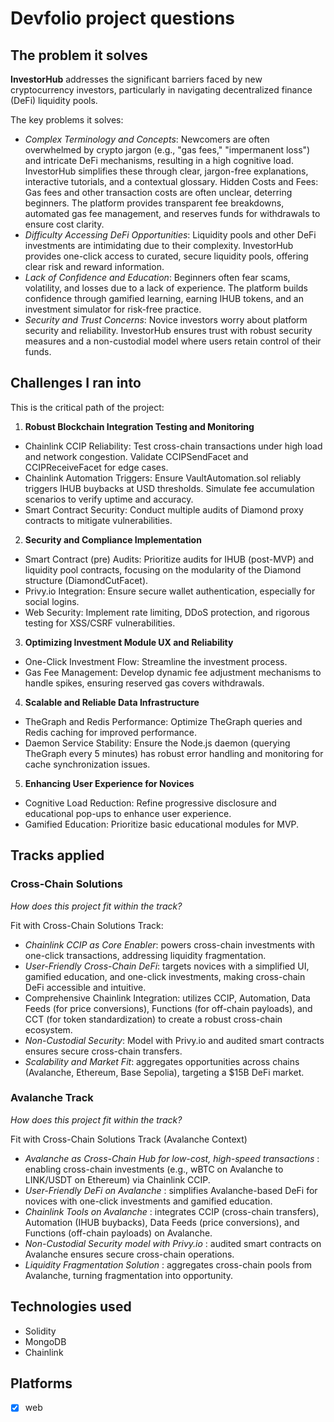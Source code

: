 # Devfolio project questions

## The problem it solves

**InvestorHub** addresses the significant barriers faced by new cryptocurrency investors, particularly in navigating decentralized finance (DeFi) liquidity pools.

The key problems it solves:

- _Complex Terminology and Concepts_: Newcomers are often overwhelmed by crypto jargon (e.g., "gas fees," "impermanent loss") and intricate DeFi mechanisms, resulting in a high cognitive load. InvestorHub simplifies these through clear, jargon-free explanations, interactive tutorials, and a contextual glossary.
  Hidden Costs and Fees: Gas fees and other transaction costs are often unclear, deterring beginners. The platform provides transparent fee breakdowns, automated gas fee management, and reserves funds for withdrawals to ensure cost clarity.
- _Difficulty Accessing DeFi Opportunities_: Liquidity pools and other DeFi investments are intimidating due to their complexity. InvestorHub provides one-click access to curated, secure liquidity pools, offering clear risk and reward information.
- _Lack of Confidence and Education_: Beginners often fear scams, volatility, and losses due to a lack of experience. The platform builds confidence through gamified learning, earning IHUB tokens, and an investment simulator for risk-free practice.
- _Security and Trust Concerns_: Novice investors worry about platform security and reliability. InvestorHub ensures trust with robust security measures and a non-custodial model where users retain control of their funds.

## Challenges I ran into

This is the critical path of the project:

1. **Robust Blockchain Integration Testing and Monitoring**

- Chainlink CCIP Reliability: Test cross-chain transactions under high load and network congestion. Validate CCIPSendFacet and CCIPReceiveFacet for edge cases.
- Chainlink Automation Triggers: Ensure VaultAutomation.sol reliably triggers IHUB buybacks at USD thresholds. Simulate fee accumulation scenarios to verify uptime and accuracy.
- Smart Contract Security: Conduct multiple audits of Diamond proxy contracts to mitigate vulnerabilities.

2. **Security and Compliance Implementation**

- Smart Contract (pre) Audits: Prioritize audits for IHUB (post-MVP) and liquidity pool contracts, focusing on the modularity of the Diamond structure (DiamondCutFacet).
- Privy.io Integration: Ensure secure wallet authentication, especially for social logins.
- Web Security: Implement rate limiting, DDoS protection, and rigorous testing for XSS/CSRF vulnerabilities.

3. **Optimizing Investment Module UX and Reliability**

- One-Click Investment Flow: Streamline the investment process.
- Gas Fee Management: Develop dynamic fee adjustment mechanisms to handle spikes, ensuring reserved gas covers withdrawals.

4. **Scalable and Reliable Data Infrastructure**

- TheGraph and Redis Performance: Optimize TheGraph queries and Redis caching for improved performance.
- Daemon Service Stability: Ensure the Node.js daemon (querying TheGraph every 5 minutes) has robust error handling and monitoring for cache synchronization issues.

5. **Enhancing User Experience for Novices**

- Cognitive Load Reduction: Refine progressive disclosure and educational pop-ups to enhance user experience.
- Gamified Education: Prioritize basic educational modules for MVP.

## Tracks applied

### Cross-Chain Solutions

_How does this project fit within the track?_

Fit with Cross-Chain Solutions Track:

- _Chainlink CCIP as Core Enabler_: powers cross-chain investments with one-click transactions, addressing liquidity fragmentation.
- _User-Friendly Cross-Chain DeFi_: targets novices with a simplified UI, gamified education, and one-click investments, making cross-chain DeFi accessible and intuitive.
- Comprehensive Chainlink Integration: utilizes CCIP, Automation, Data Feeds (for price conversions), Functions (for off-chain payloads), and CCT (for token standardization) to create a robust cross-chain ecosystem.
- _Non-Custodial Security_: Model with Privy.io and audited smart contracts ensures secure cross-chain transfers.
- _Scalability and Market Fit_: aggregates opportunities across chains (Avalanche, Ethereum, Base Sepolia), targeting a $15B DeFi market.

### Avalanche Track

_How does this project fit within the track?_

Fit with Cross-Chain Solutions Track (Avalanche Context)

- _Avalanche as Cross-Chain Hub for low-cost, high-speed transactions_ : enabling cross-chain investments (e.g., wBTC on Avalanche to LINK/USDT on Ethereum) via Chainlink CCIP.
- _User-Friendly DeFi on Avalanche_ : simplifies Avalanche-based DeFi for novices with one-click investments and gamified education.
- _Chainlink Tools on Avalanche_ : integrates CCIP (cross-chain transfers), Automation (IHUB buybacks), Data Feeds (price conversions), and Functions (off-chain payloads) on Avalanche.
- _Non-Custodial Security model with Privy.io_ : audited smart contracts on Avalanche ensures secure cross-chain operations.
- _Liquidity Fragmentation Solution_ : aggregates cross-chain pools from Avalanche, turning fragmentation into opportunity.

## Technologies used

- Solidity
- MongoDB
- Chainlink

## Platforms

- [x] web
